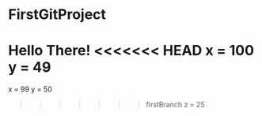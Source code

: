 # FirstGitProject
Hello There!
<<<<<<< HEAD
x = 100
y = 49
=======
x = 99
y = 50
>>>>>>> firstBranch
z = 25
